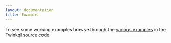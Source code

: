 ```yaml
---
layout: documentation
title: Examples
---
```


To see some working examples browse through the [various examples](https://github.com/cts2/twinkql/tree/master/src/example/java/org/twinkql/example) in the
Twinkql source code.

